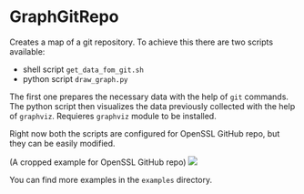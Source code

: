 # GraphGitRepo

Creates a map of a git repository. To achieve this there are two scripts available:

* shell script `get_data_fom_git.sh`
* python script `draw_graph.py`

The first one prepares the necessary data with the help of `git` commands. The python script then visualizes the data previously collected with the help of `graphviz`. Requieres `graphviz` module to be installed.  

Right now both the scripts are configured for OpenSSL GitHub repo, but they can be easily modified. 

(A cropped example for OpenSSL GitHub repo)
<img src="https://i.imgur.com/MzKt92z.jpg" />

You can find more examples in the `examples` directory.
